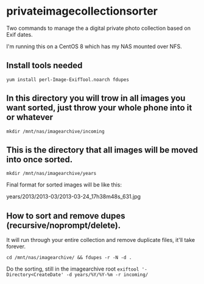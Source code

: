 # privateimagecollectionsorter
Two commands to manage the a digital private photo collection based on Exif dates.


I'm running this on a CentOS 8 which has my NAS mounted over NFS.

## Install tools needed
```yum install perl-Image-ExifTool.noarch fdupes```



## In this directory you will trow in all images you want sorted, just throw your whole phone into it or whatever
```mkdir /mnt/nas/imagearchive/incoming```

## This is the directory that all images will be moved into once sorted.
```mkdir /mnt/nas/imagearchive/years```

Final format for sorted images will be like this:

years/2013/2013-03/2013-03-24_17h38m48s_631.jpg


## How to sort and remove dupes (recursive/noprompt/delete).
It will run through your entire collection and remove duplicate files, it'll take forever.

```cd /mnt/nas/imagearchive/ && fdupes -r -N -d .```

Do the sorting, still in the imagearchive root
```exiftool '-Directory<CreateDate' -d years/%Y/%Y-%m -r incoming/```

